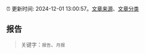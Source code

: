 :alarm_clock: 更新时间: 2024-12-01 13:00:57。[文章来源](/README.md)、[文章分类](/TAGS.md)

## 报告


> 关键字：`报告`、`月报`




